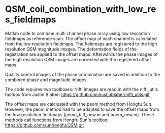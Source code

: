 # QSM_coil_combination_with_low_res_fieldmaps
Matlab code to combine multi channel phase array using low resolution fieldmaps as reference scan. The offset map of each channel is calculated from the low resolution fieldmaps. The fieldmaps are registered to the high resolution QSM magnitude images. The deformation fields of the registration are applied to the offset maps. Afterwards the phase images of the high resolution QSM images are corrected with the registered offset maps. 

Quality control images of the phase combination are saved in addition to the combined phase and magnitude images. 

The code requires two toolboxes:
Nifti images are read in with the nifti_utils toolbox from Justin Blaber:
https://github.com/justinblaber/nifti_utils.git

The offset maps are calcluated with the peom method from Hongfu Sun. However, the peom method had to be adapted to save the offset maps from the low resolution fieldmaps (peom_bi3_new.m and poem_new.m). These methods call functions from Hongfu Sun's toolbox:
https://github.com/sunhongfu/QSM.git
